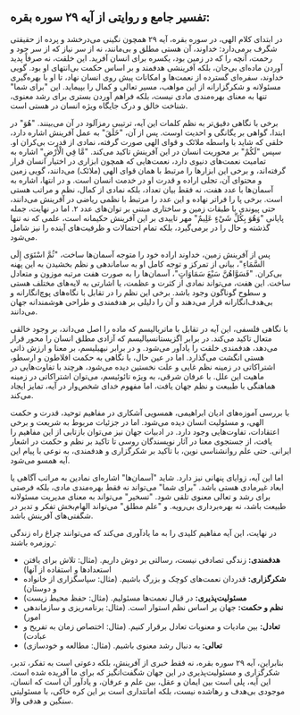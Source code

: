 ## تفسیر جامع و روایتی از آیه ۲۹ سوره بقره:

در ابتدای کلام الهی، در سوره بقره، آیه ۲۹ همچون نگینی می‌درخشد و پرده از
حقیقتی شگرف برمی‌دارد: خداوند، آن هستی مطلق و بی‌مانند، نه از سر نیاز که
از سر جود و رحمت، آنچه را که در زمین بود، یکسره برای انسان آفرید. این
خلقت، نه صرفاً پدید آوردن ماده‌ای بی‌جان، بلکه آفرینشی هدفمند و بر اساس
حکمت بی‌انتهای او بود. گویی خداوند، سفره‌ای گسترده از نعمت‌ها و امکانات پیش
روی انسان نهاد، تا او با بهره‌گیری مسئولانه و شکرگزارانه از این مواهب،
مسیر تعالی و کمال را بپیماید. این "برای شما" تنها به معنای بهره‌مندی مادی
نیست، بلکه فراهم آوردن بستری برای رشد معنوی، شناخت خالق و درک جایگاه
ویژه انسان در هستی است.

برخی با نگاهی دقیق‌تر به نظم کلمات این آیه، ترتیبی رمزآلود در آن می‌بینند.
"هُوَ" در ابتدا، گواهی بر یگانگی و احدیت اوست. پس از آن، "خَلَقَ" به عمل
آفرینش اشاره دارد، خلقی که شاید با واسطه ملائک و قوای الهی صورت گرفته،
نمادی از قدرت بی‌کران او. سپس "لَكُمْ" بر محوریت انسان در این آفرینش تاکید
می‌کند. "مَّا فِي الْأَرْضِ" اشاره به تمامیت نعمت‌های دنیوی دارد، نعمت‌هایی که
همچون ابزاری در اختیار انسان قرار گرفته‌اند، و برخی این ابزارها را مرتبط
با همان قوای الهی (ملائک) می‌دانند، گویی زمین و محتوای آن، تجلی اراده و
قدرت او در خدمت انسان است. و در انتها، اشاره به آسمان‌ها با عدد هفت، نه
فقط بیان تعداد، بلکه نمادی از کمال، نظم و مراتب هستی است. برخی پا را
فراتر نهاده و این عدد را مرتبط با نظمی ریاضی در آفرینش می‌دانند، حتی
پیوندی با طبقات زمین و ساختاری مبتنی بر توان‌های عدد ۲. اما در نهایت،
جمله پایانی "وَهُوَ بِكُلِّ شَيْءٍ عَلِيمٌ" مهر تاییدی بر این آفرینش حکیمانه است،
علمی که نه تنها گذشته و حال را در برمی‌گیرد، بلکه تمام احتمالات و
ظرفیت‌های آینده را نیز شامل می‌شود.

پس از آفرینش زمین، خداوند اراده خود را متوجه آسمان‌ها ساخت، "ثُمَّ اسْتَوَى إِلَى
السَّمَاءِ"، بیانی از تمرکز و توجه کامل او به ساماندهی و نظم بخشیدن به این
پهنه بی‌کران. "فَسَوَّاهُنَّ سَبْعَ سَمَاوَاتٍ"، آسمان‌ها را به صورت هفت مرتبه موزون و
متعادل ساخت. این هفت، می‌تواند نمادی از کثرت و عظمت، یا اشارتی به لایه‌های
مختلف هستی و سطوح گوناگون وجود باشد. برخی این نظم را در تقابل با نگاه‌های
پوچ‌انگارانه و بی‌هدف‌انگارانه قرار می‌دهند و آن را دلیلی بر هدفمندی و طراحی
هوشمندانه جهان می‌دانند.

با نگاهی فلسفی، این آیه در تقابل با ماتریالیسم که ماده را اصل می‌داند، بر
وجود خالقی متعال تاکید می‌کند. در برابر اگزیستانسیالیسم که آزادی مطلق
انسان را محور قرار می‌دهد، هدفمندی خلقت را یادآور می‌شود. و در برابر
نیهیلیسم، بر معنا و ارزش ذاتی هستی انگشت می‌گذارد. اما در عین حال، با
نگاهی به حکمت افلاطون و ارسطو، اشتراکاتی در زمینه نظم غایی و علت نخستین
دیده می‌شود، هرچند با تفاوت‌هایی در ماهیت این علل. با عرفان شرقی، به ویژه
تائوئیسم، می‌توان اشتراکاتی در زمینه هماهنگی با طبیعت و نظم جهان یافت،
اما مفهوم خدای شخص‌وار در آیه، تمایز ایجاد می‌کند.

با بررسی آموزه‌های ادیان ابراهیمی، همسویی آشکاری در مفاهیم توحید، قدرت و
حکمت الهی، و مسئولیت انسان دیده می‌شود. اما در جزئیات مربوط به شریعت و
برخی اعتقادات، تفاوت‌هایی وجود دارد. در ادبیات جهان نیز می‌توان بازتابی از
این مفاهیم را یافت، از جستجوی معنا در آثار نویسندگان روسی تا تاکید بر
نظم و حکمت در اشعار ایرانی. حتی علم روانشناسی نوین، با تاکید بر شکرگزاری
و هدفمندی، به نوعی با پیام این آیه همسو می‌شود.

اما این آیه، زوایای پنهانی نیز دارد. شاید "آسمان‌ها" اشاره‌ای نمادین به
مراتب آگاهی یا ابعاد غیرمادی هستی باشد. "برای شما" می‌تواند نه فقط
بهره‌مندی مادی، بلکه فرصتی برای رشد و تعالی معنوی تلقی شود. "تسخیر"
می‌تواند به معنای مدیریت مسئولانه طبیعت باشد، نه بهره‌برداری بی‌رویه. و
"علم مطلق" می‌تواند الهام‌بخش تفکر و تدبر در شگفتی‌های آفرینش باشد.

در نهایت، این آیه مفاهیم کلیدی را به ما یادآوری می‌کند که می‌توانند چراغ
راه زندگی روزمره باشند:

-   **هدفمندی:** زندگی تصادفی نیست، رسالتی بر دوش داریم. (مثال: تلاش
    برای یافتن استعدادها و استفاده از آنها)
-   **شکرگزاری:** قدردان نعمت‌های کوچک و بزرگ باشیم. (مثال: سپاسگزاری از
    خانواده و دوستان)
-   **مسئولیت‌پذیری:** در قبال نعمت‌ها مسئولیم. (مثال: حفظ محیط زیست)
-   **نظم و حکمت:** جهان بر اساس نظم استوار است. (مثال: برنامه‌ریزی و
    سازماندهی امور)
-   **تعادل:** بین مادیات و معنویات تعادل برقرار کنیم. (مثال: اختصاص
    زمان به تفریح و عبادت)
-   **تعالی:** به دنبال رشد معنوی باشیم. (مثال: مطالعه و خودسازی)

بنابراین، آیه ۲۹ سوره بقره، نه فقط خبری از آفرینش، بلکه دعوتی است به
تفکر، تدبر، شکرگزاری و مسئولیت‌پذیری در این جهان شگفت‌انگیز که برای ما
آفریده شده است. این آیه، پلی است بین ایمان و عقل، بین علم و عرفان، و
یادآور آن است که انسان، موجودی بی‌هدف و رهاشده نیست، بلکه امانتداری است
بر این کره خاکی، با مسئولیتی سنگین و هدفی والا.
